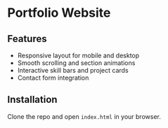 # Portfolio Website

## Features
- Responsive layout for mobile and desktop
- Smooth scrolling and section animations
- Interactive skill bars and project cards
- Contact form integration

## Installation
Clone the repo and open `index.html` in your browser.
